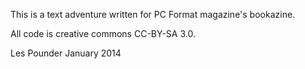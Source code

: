 This is a text adventure written for PC Format magazine's bookazine.

All code is creative commons CC-BY-SA 3.0.

Les Pounder
January 2014
